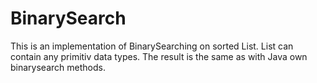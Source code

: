 # BinarySearch

This is an implementation of BinarySearching on sorted List. List can contain any primitiv data types.
The result is the same as with Java own binarysearch methods.